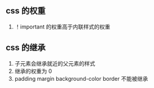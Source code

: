 ## css 的权重

1. ！important 的权重高于内联样式的权重

## css 的继承

1. 子元素会继承就近的父元素的样式
2. 继承的权重为 0
3. padding margin background-color border 不能被继承
